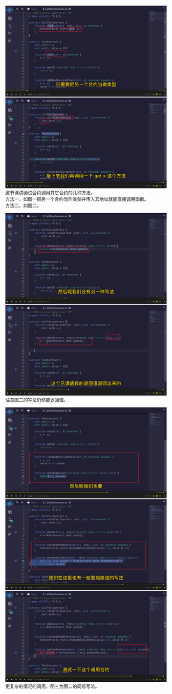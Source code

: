 ![](./img/2022-05-29-14-49-29.png)  
![](./img/2022-05-30-21-23-33.png)  
这节课讲通过合约调用其它合约的几种方法。  
方法一，如图一把另一个合约当作类型并传入其地址就能直接调用函数。  
方法二，如图二。

![](./img/2022-05-30-21-25-48.png)  
![](./img/2022-05-30-21-26-13.png)  
注意图二的写法仍然能返回值。

![](./img/2022-05-30-21-54-33.png)  
![](./img/2022-05-30-21-55-02.png)  
![](./img/2022-05-30-21-56-09.png)  
更复杂的情况的调用。图三为图二的简易写法。      


